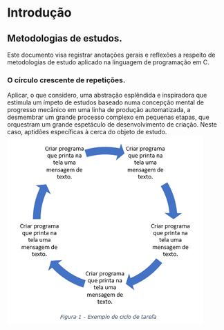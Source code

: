 # Introdução
## Metodologias de estudos.
Este documento visa registrar anotações gerais e reflexões a respeito de metodologias de estudo aplicado na linguagem de programação em C.
### O círculo crescente de repetições.
Aplicar, o que considero, uma abstração esplêndida e inspiradora que estimula um ímpeto de estudos baseado numa concepção mental de progresso mecânico em uma linha de produção automatizada, a desmembrar um grande processo complexo em pequenas etapas, que orquestram um grande espetáculo de desenvolvimento de criação. Neste caso, aptidões específicas à cerca do objeto de estudo.
![Imagem](https://raw.githubusercontent.com/riquifer/Protocol/master/MINDSET/ASSETS/IMGS/figura1.png)
